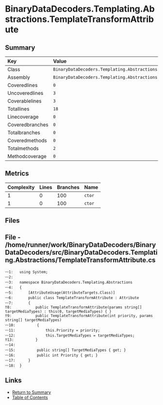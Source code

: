 ﻿# BinaryDataDecoders.Templating.Abstractions.TemplateTransformAttribute

## Summary

| Key             | Value                                                                   |
| :-------------- | :---------------------------------------------------------------------- |
| Class           | `BinaryDataDecoders.Templating.Abstractions.TemplateTransformAttribute` |
| Assembly        | `BinaryDataDecoders.Templating.Abstractions`                            |
| Coveredlines    | `0`                                                                     |
| Uncoveredlines  | `3`                                                                     |
| Coverablelines  | `3`                                                                     |
| Totallines      | `18`                                                                    |
| Linecoverage    | `0`                                                                     |
| Coveredbranches | `0`                                                                     |
| Totalbranches   | `0`                                                                     |
| Coveredmethods  | `0`                                                                     |
| Totalmethods    | `2`                                                                     |
| Methodcoverage  | `0`                                                                     |

## Metrics

| Complexity | Lines | Branches | Name    |
| :--------- | :---- | :------- | :------ |
| 1          | 0     | 100      | `ctor`  |
| 1          | 0     | 100      | `ctor`  |

## Files

## File - /home/runner/work/BinaryDataDecoders/BinaryDataDecoders/src/BinaryDataDecoders.Templating.Abstractions/TemplateTransformAttribute.cs

```CSharp
〰1:   using System;
〰2:   
〰3:   namespace BinaryDataDecoders.Templating.Abstractions
〰4:   {
〰5:       [AttributeUsage(AttributeTargets.Class)]
〰6:       public class TemplateTransformAttribute : Attribute
〰7:       {
‼8:           public TemplateTransformAttribute(params string[] targetMediaTypes) : this(0, targetMediaTypes) { }
‼9:           public TemplateTransformAttribute(int priority, params string[] targetMediaTypes)
〰10:          {
〰11:              this.Priority = priority;
〰12:              this.TargetMediaTypes = targetMediaTypes;
‼13:          }
〰14:  
〰15:          public string[] TargetMediaTypes { get; }
〰16:          public int Priority { get; }
〰17:      }
〰18:  }
```

## Links

* [Return to Summary](Summary.md)
* [Table of Contents](../TOC.md)

